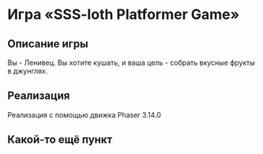 # Игра «SSS-loth Platformer Game»

## Описание игры
Вы - Ленивец. Вы хотите кушать, и ваша цель - собрать вкусные фрукты в джунглях.

## Реализация
Реализация с помощью движка Phaser 3.14.0

## Какой-то ещё пункт
